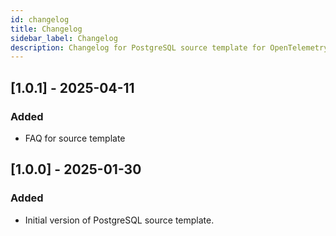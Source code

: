 ```yaml
---
id: changelog
title: Changelog
sidebar_label: Changelog
description: Changelog for PostgreSQL source template for OpenTelemetry.
---
```


## [1.0.1] - 2025-04-11
### Added
- FAQ for source template

## [1.0.0] - 2025-01-30
### Added
- Initial version of PostgreSQL source template.